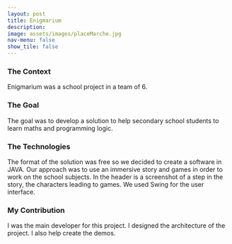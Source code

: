 ```yaml
---
layout: post
title: Enigmarium
description:
image: assets/images/placeMarche.jpg
nav-menu: false
show_tile: false
---
```


<h3>The Context</h3>
<p>Enigmarium was a school project in a team of 6.</p>
<h3>The Goal</h3>
<p>The goal was to develop a solution to help secondary school students to learn maths and programming logic.</p>
<h3>The Technologies</h3>
<p>The format of the solution was free so we decided to create a software in JAVA. Our approach was to use an immersive story and games in order to work on the school subjects. In the header is a screenshot of a step in the story, the characters leading to games. We used Swing for the user interface.</p>

<h3>My Contribution</h3>
<p>I was the main developer for this project. I designed the architecture of the project. I also help create the demos.</p>
